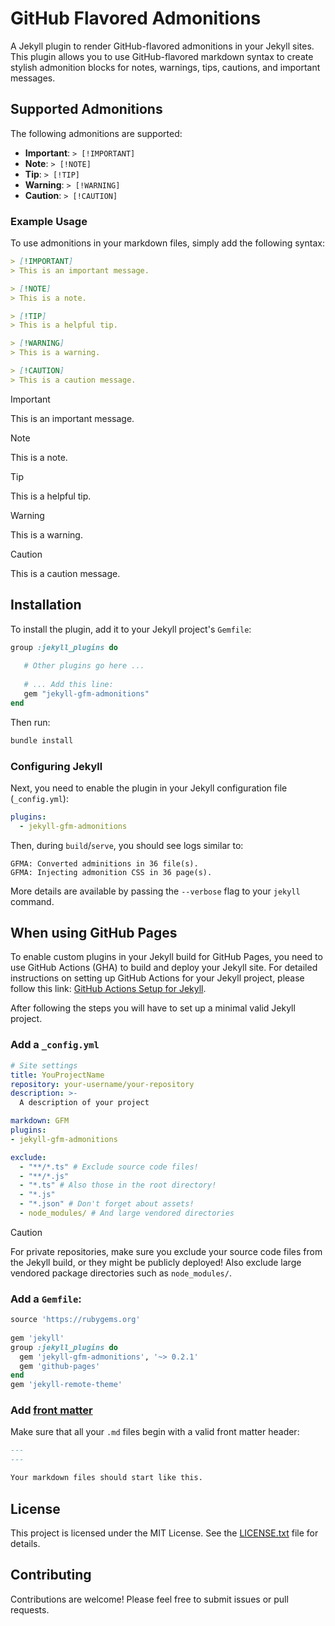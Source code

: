 # GitHub Flavored Admonitions

A Jekyll plugin to render GitHub-flavored admonitions in your Jekyll sites.
This plugin allows you to use GitHub-flavored markdown syntax to create stylish admonition
blocks for notes, warnings, tips, cautions, and important messages.

## Supported Admonitions

The following admonitions are supported:

- **Important**: `> [!IMPORTANT]`
- **Note**: `> [!NOTE]`
- **Tip**: `> [!TIP]`
- **Warning**: `> [!WARNING]`
- **Caution**: `> [!CAUTION]`

### Example Usage

To use admonitions in your markdown files, simply add the following syntax:

```markdown
> [!IMPORTANT]
> This is an important message.

> [!NOTE]
> This is a note.

> [!TIP]
> This is a helpful tip.

> [!WARNING]
> This is a warning.

> [!CAUTION]
> This is a caution message.
```

> [!IMPORTANT]
> This is an important message.

> [!NOTE]
> This is a note.

> [!TIP]
> This is a helpful tip.

> [!WARNING]
> This is a warning.

> [!CAUTION]
> This is a caution message.

## Installation

To install the plugin, add it to your Jekyll project's `Gemfile`:

```ruby
group :jekyll_plugins do
   
   # Other plugins go here ...
   
   # ... Add this line:
   gem "jekyll-gfm-admonitions"
end
```

Then run:

```bash
bundle install
```

### Configuring Jekyll

Next, you need to enable the plugin in your Jekyll configuration file (`_config.yml`):

```yaml
plugins:
  - jekyll-gfm-admonitions
```

Then, during `build`/`serve`, you should see logs similar to:

```
GFMA: Converted adminitions in 36 file(s).
GFMA: Injecting admonition CSS in 36 page(s).
```

More details are available by passing the `--verbose` flag to your `jekyll` command.

## When using GitHub Pages

To enable custom plugins in your Jekyll build for GitHub Pages, you need to use GitHub
Actions (GHA) to build and deploy your Jekyll site. For detailed instructions on setting
up GitHub Actions for your Jekyll project, please follow this link: 
[GitHub Actions Setup for Jekyll](https://jekyllrb.com/docs/continuous-integration/github-actions/).

After following the steps you will have to set up a minimal valid Jekyll project.

### Add a `_config.yml`

```yaml
# Site settings
title: YouProjectName
repository: your-username/your-repository
description: >-
  A description of your project

markdown: GFM 
plugins:
- jekyll-gfm-admonitions

exclude: 
  - "**/*.ts" # Exclude source code files!
  - "**/*.js"
  - "*.ts" # Also those in the root directory!
  - "*.js"
  - "*.json" # Don't forget about assets!
  - node_modules/ # And large vendored directories
```

> [!CAUTION]
>
> For private repositories, make sure you exclude your source code files from the Jekyll
> build, or they might be publicly deployed! Also exclude large vendored package
> directories such as `node_modules/`.

### Add a `Gemfile`:

```ruby
source 'https://rubygems.org'
 
gem 'jekyll'
group :jekyll_plugins do
  gem 'jekyll-gfm-admonitions', '~> 0.2.1'
  gem 'github-pages'
end
gem 'jekyll-remote-theme'
```

### Add [front matter](https://jekyllrb.com/docs/front-matter/)

Make sure that all your `.md` files begin with a valid front matter header:

```markdown
---
---

Your markdown files should start like this.
```

## License

This project is licensed under the MIT License. See the [LICENSE.txt](LICENSE.txt) file
for details.

## Contributing

Contributions are welcome! Please feel free to submit issues or pull requests.